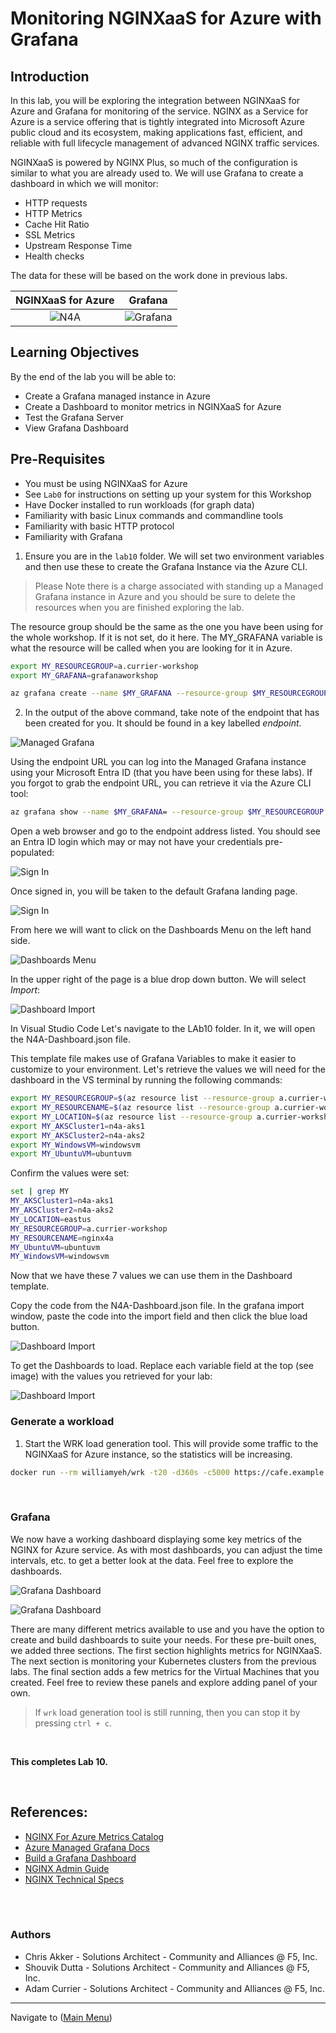# Monitoring NGINXaaS for Azure with Grafana

## Introduction

In this lab, you will be exploring the integration between NGINXaaS for Azure and Grafana for monitoring of the service. NGINX as a Service for Azure is a service offering that is tightly integrated into Microsoft Azure public cloud and its ecosystem, making applications fast, efficient, and reliable with full lifecycle management of advanced NGINX traffic services.

NGINXaaS is powered by NGINX Plus, so much of the configuration is similar to what you are already used to. We will use Grafana to create a dashboard in which we will monitor:
- HTTP requests
- HTTP Metrics
- Cache Hit Ratio
- SSL Metrics 
- Upstream Response Time
- Health checks 

The data for these will be based on the work done in previous labs.



NGINXaaS for Azure | Grafana
:-------------------------:|:-------------------------:
![N4A](media/NGINXaaS-icon.png) | ![Grafana](media/grafana-icon.png)
  
## Learning Objectives

By the end of the lab you will be able to:

- Create a Grafana managed instance in Azure
- Create a Dashboard to monitor metrics in NGINXaaS for Azure
- Test the Grafana Server
- View Grafana Dashboard

## Pre-Requisites

- You must be using NGINXaaS for Azure
- See `Lab0` for instructions on setting up your system for this Workshop
- Have Docker installed to run workloads (for graph data)
- Familiarity with basic Linux commands and commandline tools
- Familiarity with basic HTTP protocol
- Familiarity with Grafana


1. Ensure you are in the `lab10` folder. We will set two environment variables and then use these to create the Grafana Instance via the Azure CLI. 

> Please Note there is a charge associated with standing up a Managed Grafana instance in Azure and you should be sure to delete the resources when you are finished exploring the lab.

The resource group should be the same as the one you have been using for the whole workshop. If it is not set, do it here. The MY_GRAFANA variable is what the resource will be called when you are looking for it in Azure.

```bash
export MY_RESOURCEGROUP=a.currier-workshop
export MY_GRAFANA=grafanaworkshop

az grafana create --name $MY_GRAFANA --resource-group $MY_RESOURCEGROUP
```

2. In the output of the above command, take note of the endpoint that has been created for you. It should be found in a key labelled *endpoint*.

![Managed Grafana](media/managed-grafana.png) 

Using the endpoint URL you can log into the Managed Grafana instance using your Microsoft Entra ID (that you have been using for these labs). If you forgot to grab the endpoint URL, you can retrieve it via the Azure CLI tool:
```bash
az grafana show --name $MY_GRAFANA= --resource-group $MY_RESOURCEGROUP --query "properties.endpoint" --output tsv   
```

Open a web browser and go to the endpoint address listed. You should see an Entra ID login which may or may not have your credentials pre-populated:


![Sign In](media/EntraID-sign_in.png) 

Once signed in, you will be taken to the default Grafana landing page.

![Sign In](media/grafana-landing-page.png) 

From here we will want to click on the Dashboards Menu on the left hand side.

![Dashboards Menu](media/grafana-dashboards.png) 

In the upper right of the page is a blue drop down button. We will select *Import*:

![Dashboard Import](media/grafana-dashboards-new.png)

In Visual Studio Code Let's navigate to the LAb10 folder.  In it, we will open the N4A-Dashboard.json file.

This template file makes use of Grafana Variables to make it easier to customize to your environment. Let's retrieve the values we will need for the dashboard in the VS terminal by running the following commands:

```bash
export MY_RESOURCEGROUP=$(az resource list --resource-group a.currier-workshop --resource-type Nginx.NginxPlus/nginxDeployments --query "[].resourceGroup" -o tsv)
export MY_RESOURCENAME=$(az resource list --resource-group a.currier-workshop --resource-type Nginx.NginxPlus/nginxDeployments --query "[].name" -o tsv)
export MY_LOCATION=$(az resource list --resource-group a.currier-workshop --resource-type Nginx.NginxPlus/nginxDeployments --query "[].location" -o tsv)
export MY_AKSCluster1=n4a-aks1  
export MY_AKSCluster2=n4a-aks2  
export MY_WindowsVM=windowsvm  
export MY_UbuntuVM=ubuntuvm 
```

Confirm the values were set:
```bash
set | grep MY
MY_AKSCluster1=n4a-aks1
MY_AKSCluster2=n4a-aks2
MY_LOCATION=eastus
MY_RESOURCEGROUP=a.currier-workshop
MY_RESOURCENAME=nginx4a
MY_UbuntuVM=ubuntuvm
MY_WindowsVM=windowsvm
```

Now that we have these 7 values we can use them in the Dashboard template.

Copy the code from the N4A-Dashboard.json file. In the grafana import window, paste the code into the import field and then click the blue load button.

![Dashboard Import](media/grafana-dashboards-json.png)

To get the Dashboards to load.  Replace each variable field at the top (see image) with the values you retrieved for your lab:

![Dashboard Import](media/grafana-variables.png)

### Generate a workload

1. Start the WRK load generation tool. This will provide some traffic to the NGINXaaS for Azure instance, so the statistics will be increasing.

```bash
docker run --rm williamyeh/wrk -t20 -d360s -c5000 https://cafe.example.com/ 
```

<br/>


### Grafana

We now have a working dashboard displaying some key metrics of the NGINX for Azure service. As with most dashboards, you can adjust the time intervals, etc. to get a better look at the data. Feel free to explore the dashboards.  

![Grafana Dashboard](media/grafana-dashboards-n4a.png)

![Grafana Dashboard](media/grafana-dashboards-k8s-vm.png)

There are many different metrics available to use and you have the option to create and build dashboards to suite your needs. For these pre-built ones, we added three sections. The first section highlights metrics for NGINXaaS. The next section is monitoring your Kubernetes clusters from the previous labs. The final section adds a few metrics for the Virtual Machines that you created. Feel free to review these panels and explore adding panel of your own.

> If `wrk` load generation tool is still running, then you can stop it by pressing `ctrl + c`.



<br/>

**This completes Lab 10.**

<br/>

## References:

- [NGINX For Azure Metrics Catalog](https://docs.nginx.com/nginxaas/azure/monitoring/metrics-catalog/)
- [Azure Managed Grafana Docs](https://learn.microsoft.com/en-us/azure/managed-grafana/)
- [Build a Grafana Dashboard](https://grafana.com/docs/grafana/latest/getting-started/build-first-dashboard/)
- [NGINX Admin Guide](https://docs.nginx.com/nginx/admin-guide/)
- [NGINX Technical Specs](https://docs.nginx.com/nginx/technical-specs/)

<br/>

<br/>

### Authors

- Chris Akker - Solutions Architect - Community and Alliances @ F5, Inc.
- Shouvik Dutta - Solutions Architect - Community and Alliances @ F5, Inc.
- Adam Currier - Solutions Architect - Community and Alliances @ F5, Inc.

-------------


Navigate to ([Main Menu](../readme.md))